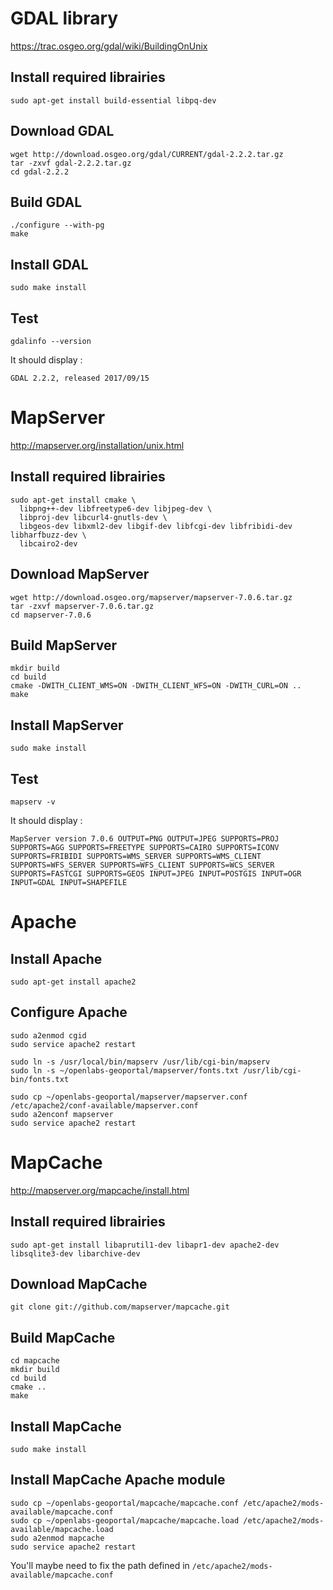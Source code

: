 # GDAL library

<https://trac.osgeo.org/gdal/wiki/BuildingOnUnix>

## Install required librairies

    sudo apt-get install build-essential libpq-dev

## Download GDAL

    wget http://download.osgeo.org/gdal/CURRENT/gdal-2.2.2.tar.gz
    tar -zxvf gdal-2.2.2.tar.gz
    cd gdal-2.2.2
    
## Build GDAL

    ./configure --with-pg
    make
    
## Install GDAL

    sudo make install
    
## Test

    gdalinfo --version
    
It should display :
    
    GDAL 2.2.2, released 2017/09/15

# MapServer

<http://mapserver.org/installation/unix.html>

## Install required librairies

    sudo apt-get install cmake \
      libpng++-dev libfreetype6-dev libjpeg-dev \
      libproj-dev libcurl4-gnutls-dev \
      libgeos-dev libxml2-dev libgif-dev libfcgi-dev libfribidi-dev libharfbuzz-dev \
      libcairo2-dev

## Download MapServer

    wget http://download.osgeo.org/mapserver/mapserver-7.0.6.tar.gz
    tar -zxvf mapserver-7.0.6.tar.gz
    cd mapserver-7.0.6
    
## Build MapServer

    mkdir build
    cd build
    cmake -DWITH_CLIENT_WMS=ON -DWITH_CLIENT_WFS=ON -DWITH_CURL=ON ..
    make

## Install MapServer

    sudo make install
    
## Test

    mapserv -v
    
It should display :

    MapServer version 7.0.6 OUTPUT=PNG OUTPUT=JPEG SUPPORTS=PROJ SUPPORTS=AGG SUPPORTS=FREETYPE SUPPORTS=CAIRO SUPPORTS=ICONV SUPPORTS=FRIBIDI SUPPORTS=WMS_SERVER SUPPORTS=WMS_CLIENT SUPPORTS=WFS_SERVER SUPPORTS=WFS_CLIENT SUPPORTS=WCS_SERVER SUPPORTS=FASTCGI SUPPORTS=GEOS INPUT=JPEG INPUT=POSTGIS INPUT=OGR INPUT=GDAL INPUT=SHAPEFILE

# Apache

## Install Apache

    sudo apt-get install apache2
    
## Configure Apache

    sudo a2enmod cgid
    sudo service apache2 restart
    
    sudo ln -s /usr/local/bin/mapserv /usr/lib/cgi-bin/mapserv
    sudo ln -s ~/openlabs-geoportal/mapserver/fonts.txt /usr/lib/cgi-bin/fonts.txt
    
    sudo cp ~/openlabs-geoportal/mapserver/mapserver.conf /etc/apache2/conf-available/mapserver.conf
    sudo a2enconf mapserver
    sudo service apache2 restart

# MapCache

<http://mapserver.org/mapcache/install.html>

## Install required librairies

    sudo apt-get install libaprutil1-dev libapr1-dev apache2-dev libsqlite3-dev libarchive-dev

## Download MapCache

    git clone git://github.com/mapserver/mapcache.git

## Build MapCache

    cd mapcache
    mkdir build
    cd build
    cmake ..
    make
    
## Install MapCache

    sudo make install

## Install MapCache Apache module

    sudo cp ~/openlabs-geoportal/mapcache/mapcache.conf /etc/apache2/mods-available/mapcache.conf
    sudo cp ~/openlabs-geoportal/mapcache/mapcache.load /etc/apache2/mods-available/mapcache.load
    sudo a2enmod mapcache
    sudo service apache2 restart
    
You'll maybe need to fix the path defined in `/etc/apache2/mods-available/mapcache.conf`
